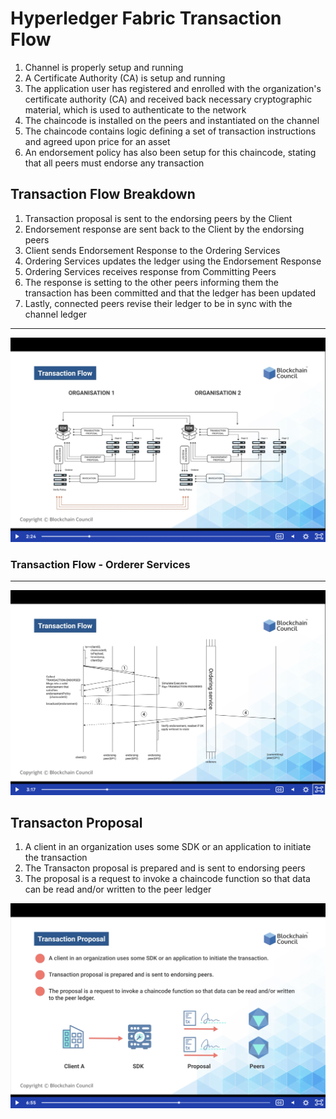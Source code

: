 # Hyperledger Fabric Transaction Flow

1.  Channel is properly setup and running
2.  A Certificate Authority (CA) is setup and running
3.  The application user has registered and enrolled with the organization's certificate authority (CA) and received back necessary cryptographic material, which is used to authenticate to the network
4.  The chaincode is installed on the peers and instantiated on the channel
5.  The chaincode contains logic defining a set of transaction instructions and agreed upon price for an asset
6.  An endorsement policy has also been setup for this chaincode, stating that all peers must endorse any transaction


## Transaction Flow Breakdown

1.  Transaction proposal is sent to the endorsing peers by the Client
2.  Endorsement response are sent back to the Client by the endorsing peers
3.  Client sends Endorsement Response to the Ordering Services
4.  Ordering Services updates the ledger using the Endorsement Response
5.  Ordering Services receives response from Committing Peers
6.  The response is setting to the other peers informing them the transaction has been committed and that the ledger has been updated
7.  Lastly, connected peers revise their ledger to be in sync with the channel ledger

<hr/>

![HLF](img/hlf-transaction-flow.png) 

### Transaction Flow - Orderer Services
<hr>

![HLF](img/hlf-transaction-flow-orderer.png)
<!-- <img src="img/hlf-transaction-flow-orderer.png"  width="600"> -->

## Transacton Proposal


1.  A client in an organization uses some SDK or an application to initiate the transaction
2.  The Transacton proposal is prepared and is sent to endorsing peers
3.  The proposal is a request to invoke a chaincode function so that data can be read and/or written to the peer ledger

![HLF](img/hlf-transaction-proposal.png)